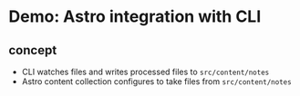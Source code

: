 # Demo: Astro integration with CLI

## concept

- CLI watches files and writes processed files to `src/content/notes`
- Astro content collection configures to take files from `src/content/notes`
